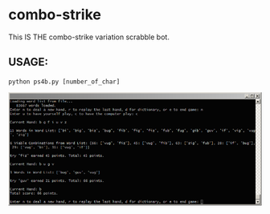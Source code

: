 # combo-strike

This IS THE combo-strike variation scrabble bot.

## USAGE:


```
python ps4b.py [number_of_char]
``` 

![combo-strike-fizzle](https://github.com/wojdave/combo-strike/blob/master/ps4b.png)
